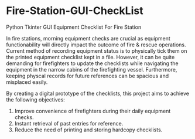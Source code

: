 # Fire-Station-GUI-CheckList
Python Tkinter GUI Equipment Checklist For Fire Station

In fire stations, morning equipment checks are crucial as equipment functionability will directly impact the outcome of fire & rescue operations. Current method of recording equipment status is to physically tick them on the printed equipment checklist kept in a file. However, it can be quite demanding for firefighters to update the checklists while navigating the equipment in the narrow cabins of the firefighting vessel. Furthermore, keeping physcal records for future references can be spacious and misplaced easily.

By creating a digital prototype of the checklists, this project aims to achieve the following objectives:
  1. Improve convenience of firefighters during their daily equipment checks.
  2. Instant retrieval of past entries for reference.
  3. Reduce the need of printing and storing hardcopy checklists.
